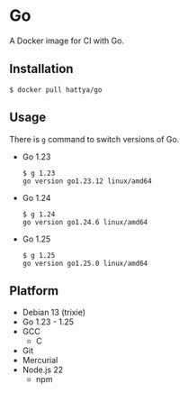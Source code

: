 # Go

A Docker image for CI with Go.


## Installation

```console
$ docker pull hattya/go
```


## Usage

There is `g` command to switch versions of Go.

- Go 1.23
  ```console
  $ g 1.23
  go version go1.23.12 linux/amd64
  ```

- Go 1.24
  ```console
  $ g 1.24
  go version go1.24.6 linux/amd64
  ```

- Go 1.25
  ```console
  $ g 1.25
  go version go1.25.0 linux/amd64
  ```


## Platform

- Debian 13 (trixie)
- Go 1.23 - 1.25
- GCC
  - C
- Git
- Mercurial
- Node.js 22
  - npm
